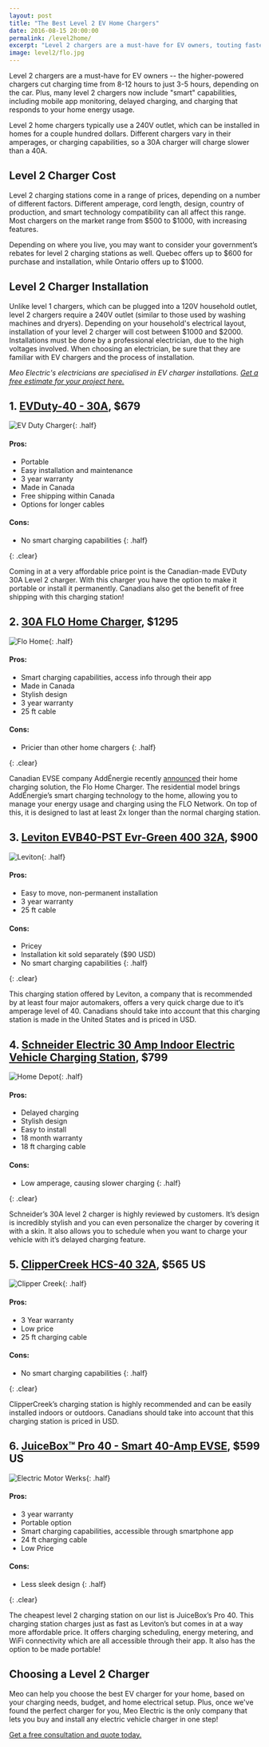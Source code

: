```yaml
---
layout: post
title: "The Best Level 2 EV Home Chargers"
date: 2016-08-15 20:00:00
permalink: /level2home/
excerpt: "Level 2 chargers are a must-have for EV owners, touting faster charging and 'smart' features. Choose the best home charger for you with this countdown of the best level 2 EV chargers on the market."
image: level2/flo.jpg
---
```


Level 2 chargers are a must-have for EV owners -- the higher-powered chargers cut charging time from 8-12 hours to just 3-5 hours, depending on the car. Plus, many level 2 chargers now include "smart" capabilities, including mobile app monitoring, delayed charging, and charging that responds to your home energy usage.

Level 2 home chargers typically use a 240V outlet, which can be installed in homes for a couple hundred dollars. Different chargers vary in their amperages, or charging capabilities, so a 30A charger will charge slower than a 40A.

## Level 2 Charger Cost
Level 2 charging stations come in a range of prices, depending on a number of different factors. Different amperage, cord length, design, country of production, and smart technology compatibility can all affect this range. Most chargers on the market range from $500 to $1000, with increasing features.

Depending on where you live, you may want to consider your government’s rebates for level 2 charging stations as well. Quebec offers up to $600 for purchase and installation, while Ontario offers up to $1000.

## Level 2 Charger Installation

Unlike level 1 chargers, which can be plugged into a 120V household outlet, level 2 chargers require a 240V outlet (similar to those used by washing machines and dryers). Depending on your household's electrical layout, installation of your level 2 charger will cost between $1000 and $2000. Installations must be done by a professional electrician, due to the high voltages involved. When choosing an electrician, be sure that they are familiar with EV chargers and the process of installation.

_Meo Electric's electricians are specialised in EV charger installations. [Get a free estimate for your project here.](http://meoelectric.com/estimate)_

## 1. [EVDuty-40 - 30A](http://evandmore.com/collections/frontpage/products/charging-station-240-evduty?variant=5051939267), $679

![EV Duty Charger](../img/level2home/EVDuty.jpg){: .half}

#### Pros:

* Portable
* Easy installation and maintenance
* 3 year warranty
* Made in Canada
* Free shipping within Canada
* Options for longer cables

####  Cons:

* No smart charging capabilities
{: .half}

{: .clear}

Coming in at a very affordable price point is the Canadian-made EVDuty 30A Level 2 charger. With this charger you have the option to make it portable or install it permanently. Canadians also get the benefit of free shipping with this charging station!

## 2. [30A FLO Home Charger](https://flo.ca/at-home/single-family), $1295

![Flo Home](../img/level2home/Flo.jpg){: .half}

#### Pros:

* Smart charging capabilities, access info through their app
* Made in Canada
* Stylish design
* 3 year warranty
* 25 ft cable

#### Cons:

* Pricier than other home chargers
{: .half}

{: .clear}

Canadian EVSE company AddÉnergie recently [announced](http://blog.meoelectric.com/evs29/) their home charging solution, the Flo Home Charger. The residential model brings AddÉnergie’s smart charging technology to the home, allowing you to manage your energy usage and charging using the FLO Network. On top of this, it is designed to last at least 2x longer than the normal charging station.

## 3. [Leviton  EVB40-PST Evr-Green 400 32A](http://www.leviton.com/OA_HTML/ProductDetail.jsp?partnumber=EVB32-H18&section=37741&minisite=10251), $900

![Leviton](../img/level2home/Leviton.jpg){: .half}

#### Pros:

* Easy to move, non-permanent installation
* 3 year warranty
* 25 ft cable

#### Cons:

* Pricey
* Installation kit sold separately ($90 USD)
* No smart charging capabilities
{: .half}

{: .clear}

This charging station offered by Leviton, a company that is recommended by at least four major automakers, offers a very quick charge due to it’s amperage level of 40. Canadians should take into account that this charging station is made in the United States and is priced in USD.

## 4. [Schneider Electric 30 Amp Indoor Electric Vehicle Charging Station](https://www.homedepot.ca/en/home/p.30-amp-indoor-electric-vehicle-charging-station-2nd-gen---enhanced-model.1000772478.html), $799

![Home Depot](../img/level2home/Schnieder.jpg){: .half}

#### Pros:

* Delayed charging
* Stylish design
* Easy to install
* 18 month warranty
* 18 ft charging cable

#### Cons:

* Low amperage, causing slower charging
{: .half}

{: .clear}

Schneider’s 30A level 2 charger is highly reviewed by customers. It’s design is incredibly stylish and you can even personalize the charger by covering it with a skin. It also allows you to schedule when you want to charge your vehicle with it’s delayed charging feature.

## 5. [ClipperCreek HCS-40 32A](https://store.clippercreek.com/hcs-40-hcs-40p-ev-charging-station), $565 US

![Clipper Creek](../img/level2home/Clippercreek.jpg){: .half}

#### Pros:

* 3 Year warranty
* Low price
* 25 ft charging cable

#### Cons:

* No smart charging capabilities
{: .half}

{: .clear}

ClipperCreek’s charging station is highly recommended and can be easily installed indoors or outdoors. Canadians should take into account that this charging station is priced in USD.

## 6. [JuiceBox™ Pro 40 - Smart 40-Amp EVSE](https://emotorwerks.com/products/juicebox), $599 US

![Electric Motor Werks](../img/level2home/Juicebox.jpg){: .half}

#### Pros:

* 3 year warranty
* Portable option
* Smart charging capabilities, accessible through smartphone app
* 24 ft charging cable
* Low Price

#### Cons:

* Less sleek design
{: .half}

{: .clear}

The cheapest level 2 charging station on our list is JuiceBox’s Pro 40. This charging station charges just as fast as Leviton’s but comes in at a way more affordable price. It offers charging scheduling, energy metering, and WiFi connectivity which are all accessible through their app. It also has the option to be made portable!

## Choosing a Level 2 Charger

Meo can help you choose the best EV charger for your home, based on your charging needs, budget, and home electrical setup. Plus, once we've found the perfect charger for you, Meo Electric is the only company that lets you buy and install any electric vehicle charger in one step!

[Get a free consultation and quote today.](http://meoelectric.com/estimate)
